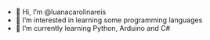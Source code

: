 - 👋 Hi, I’m @luanacarolinareis
- 👀 I’m interested in learning some programming languages
- 🌱 I’m currently learning Python, Arduino and C#

